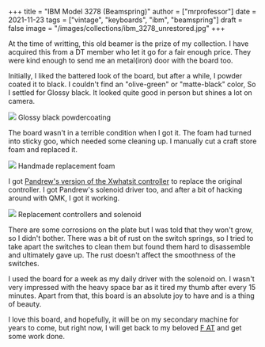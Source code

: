 +++
title = "IBM Model 3278 (Beamspring)"
author = ["mrprofessor"]
date = 2021-11-23
tags = ["vintage", "keyboards", "ibm", "beamspring"]
draft = false
image = "/images/collections/ibm_3278_unrestored.jpg"
+++

At the time of writting, this old beamer is the prize of my collection. I have
acquired this from a DT member who let it go for a fair enough price. They were
kind enough to send me an metal(iron) door with the board too.

Initially, I liked the battered look of the board, but after a while, I powder
coated it to black. I couldn't find an "olive-green" or "matte-black" color,
So I settled for Glossy black. It looked quite good in person but shines a lot
on camera.

<div class="post-image">
  <img src="/images/collections/ibm_3278_powdercoated.jpg" />
  <span class="img-description"> Glossy black powdercoating </span>
</div>

The board wasn't in a terrible condition when I got it. The foam had turned
into sticky goo, which needed some cleaning up. I manually cut a craft store
foam and replaced it.

<div class="post-image">
  <img src="/images/collections/ibm_3278_foam.jpg" />
  <span class="img-description"> Handmade replacement foam </span>
</div>

I got [Pandrew's version of the Xwhatsit controller](https://github.com/purdeaandrei/CompactBeamSpring) to replace the original
controller. I got Pandrew's solenoid driver too, and after a bit of hacking
around with QMK, I got it working.

<div class="post-image">
  <img src="/images/collections/ibm_3278_no_case.jpg" />
  <span class="img-description"> Replacement controllers and solenoid </span>
</div>

There are some corrosions on the plate but I was told that they won't grow, so
I didn't bother. There was a bit of rust on the switch springs, so I tried to
take apart the switches to clean them but found them hard to disassemble and
ultimately gave up. The rust doesn't affect the smoothness of the switches.

I used the board for a week as my daily driver with the solenoid on. I wasn't
very impressed with the heavy space bar as it tired my thumb after every 15
minutes. Apart from that, this board is an absolute joy to have and is
a thing of beauty.

I love this board, and hopefully, it will be on my secondary machine for years
to come, but right now, I will get back to my beloved [F AT](/collections/ibm_model_f_at/) and get some work
done.
